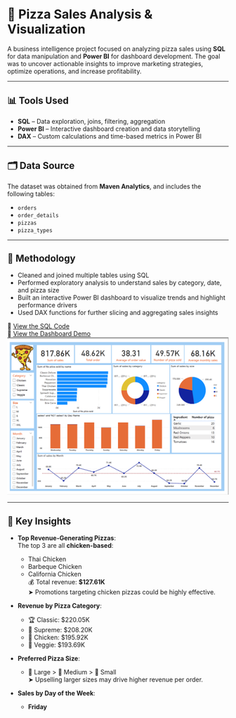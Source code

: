 # 🍕 Pizza Sales Analysis & Visualization

A business intelligence project focused on analyzing pizza sales using **SQL** for data manipulation and **Power BI** for dashboard development. The goal was to uncover actionable insights to improve marketing strategies, optimize operations, and increase profitability.

---

## 📊 Tools Used

- **SQL** – Data exploration, joins, filtering, aggregation
- **Power BI** – Interactive dashboard creation and data storytelling
- **DAX** – Custom calculations and time-based metrics in Power BI

---

## 🗂️ Data Source

The dataset was obtained from **Maven Analytics**, and includes the following tables:

- `orders`
- `order_details`
- `pizzas`
- `pizza_types`

---

## 🧠 Methodology

- Cleaned and joined multiple tables using SQL
- Performed exploratory analysis to understand sales by category, date, and pizza size
- Built an interactive Power BI dashboard to visualize trends and highlight performance drivers
- Used DAX functions for further slicing and aggregating sales insights

📁 [View the SQL Code](https://github.com/ShariarN96/Pizza-sales-analysis/blob/main/pizza.sql)  
🔗 [View the Dashboard Demo](https://shanenn.carrd.co/assets/videos/video02.mp4?v=62bbb88d)
![Pizza Sales Dashboard](pizza_dashboard.png)

---

## 📌 Key Insights

- **Top Revenue-Generating Pizzas**:  
  The top 3 are all **chicken-based**:  
  - Thai Chicken  
  - Barbeque Chicken  
  - California Chicken  
  💰 Total revenue: **$127.61K**  
  ➤ Promotions targeting chicken pizzas could be highly effective.

- **Revenue by Pizza Category**:  
  - 🏆 Classic: $220.05K  
  - 🥈 Supreme: $208.20K  
  - 🥉 Chicken: $195.92K  
  - 🥬 Veggie: $193.69K

- **Preferred Pizza Size**:  
  - 🥇 Large > 🥈 Medium > 🥉 Small  
  ➤ Upselling larger sizes may drive higher revenue per order.

- **Sales by Day of the Week**:  
  - **Friday**

